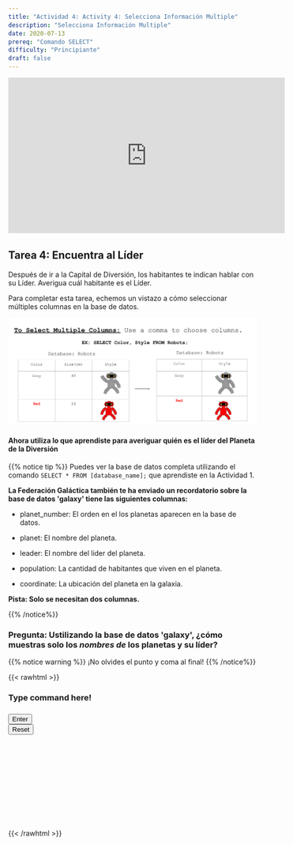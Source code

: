 ```yaml
---
title: "Actividad 4: Activity 4: Selecciona Información Multiple"
description: "Selecciona Información Multiple"
date: 2020-07-13
prereq: "Comando SELECT"
difficulty: "Principiante"
draft: false
---
```

<!-- Links for javascript and CSS needed for drop down logic -->
<link rel="stylesheet" href="../default/_default.css" type="text/css"></link>
<link rel="stylesheet" href="../default/_type.css" type="text/css"></link>
<script type="text/javascript" src="../default/alasql.js"></script>
<script type="text/javascript" src="_activity4.js"></script>
<script type="text/javascript" src="../default/db.js"></script>
<script type="text/javascript" src="../default/_default.js"></script>
<script type="text/javascript" src="../default/_type.js"></script>

<p style="text-align: center;"><iframe width="560" height="315" src="https://www.youtube.com/embed/UySfZlYMd6M" title="YouTube video player" frameborder="0" allow="accelerometer; autoplay; clipboard-write; encrypted-media; gyroscope; picture-in-picture" allowfullscreen></iframe></p>

## Tarea 4: Encuentra al Líder

Después de ir a la Capital de Diversión, los habitantes te indican hablar con su Líder. Averigua cuál habitante es el Líder. 

Para completar esta tarea, echemos un vistazo a cómo seleccionar múltiples columnas en la base de datos. 

![Commas](assets/Commas.png)

#### Ahora utiliza lo que aprendiste para averiguar quién es el líder del Planeta de la Diversión

{{% notice tip %}}
Puedes ver la base de datos completa utilizando el comando `SELECT * FROM [database_name];` que aprendiste en la Actividad 1.

**La Federación Galáctica también te ha enviado un recordatorio sobre la base de datos 'galaxy' tiene las siguientes columnas:**

* planet_number: El orden en el los planetas aparecen en la base de datos. 

* planet: El nombre del planeta. 

* leader: El nombre del lider del planeta. 

* population: La cantidad de habitantes que viven en el planeta.

* coordinate: La ubicación del planeta en la galaxia.

**Pista: Solo se necesitan dos columnas.**

{{% /notice%}}

### Pregunta: Ustilizando la base de datos 'galaxy', ¿cómo muestras solo los _nombres de_ los planetas y su líder?

{{% notice warning %}}
¡No olvides el punto y coma al final!
{{% /notice%}}

<!-- SQL Type In Activity -->
{{< rawhtml >}}
  <div class="content_scaler">
    <div class="terminal_div" id="terminal_div">
      <div class = "outer">
        <h3 id = "commands" contenteditable="true" onclick="placeholder()">Type command here!</h3>
      </div>
      <div class = "prev">
        <h3 id = "prev"></h3>
      </div>
        <div style="clear: both;"></div> 
      <button class="button button1" onclick="sql()"> Enter </button>
      <div style="clear: both;"></div> 
      <button class = "button reset" onclick="reset()">Reset</button>
    </div> <!-- terminal_div -->
  </div> <!-- content_scaler -->
  <div style="clear: both;"></div> 
  <h1 class="error" id="sqlcommand" style="visibility:hidden"><strong>ERROR INVALID INPUT></strong></h1>
  <table id="table">
    <tr>
    </tr>
  </table>
  <h4 id="story"></h4>
  
  <!-- Tells User to continue mission -->
  <div class="resume_plot" id="resume_plot" style="visibility:hidden">
    <p>¡Encontraste el comando correcto para mostrar todos los planetas y sus líderes!</p>
    <div class="alert">
      <span id="check">&#10003;</span>
      ¡Has completado la tarea!¡Continúa a la siguiente misión!
    </div>
  </div>
  
{{< /rawhtml >}}
